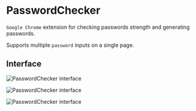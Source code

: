 # PasswordChecker

`Google Chrome` extension for checking passwords strength and generating passwords.

Supports multiple `password` inputs on a single page.

## Interface

![PasswordChecker interface](http://arfeo.net/static/passwordchecker/pc.png)

![PasswordChecker interface](http://arfeo.net/static/passwordchecker/pc_inaction_01.png)

![PasswordChecker interface](http://arfeo.net/static/passwordchecker/pc_inaction_02.png)
